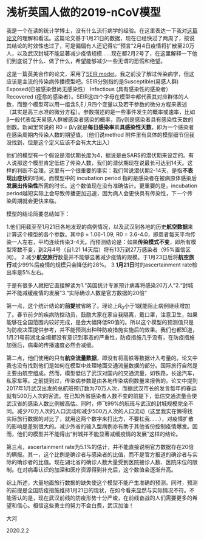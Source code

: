 
# 浅析英国人做的2019-nCoV模型

我是一个在读的统计学博士，没有什么流行病学的经验。在这里表达一下我对[这篇论文](https://www.medrxiv.org/content/10.1101/2020.01.23.20018549v1.full.pdf)的理解和看法。这篇论文基于1月21日的数据，现在已经快过了两周了，按说其结论的时效性也过了，可是偏偏有人还记得它“预言”2月4日疫情将扩散至20万人，以及武汉封城不能显著减少疫情规模……现在都2月2号了，在这里解释一下他们到底说了什么、做了什么，希望能够减少一些无谓的恐慌和绝望。

这是一篇英美合作的论文，采用了[SEIR model](https://institutefordiseasemodeling.github.io/Documentation/general/model-seir.html)。我之前没了解过传染病学，但这应该是主流的传染病传播模型吧。SEIR分别指的是Susceptible(易感人群) Exposed(已被感染但尚无感染性） Infectious (具有感染性的感染者） Recovered (痊愈的感染者）。SEIR这四个字母在模型中都代表其对应群体的人数，而整个模型可以用一组含S,E,I,R四个变量以及若干参数的微分方程来表述（其实是高三水准的微分方程）。参数描述的是一些事件发生的概率或速率，比如β一般代表每天易感人群被感染者感染的概率，而γ则是感染者具有感染性天数的倒数。新闻里常说的 R0 = β/γ就是**每日感染率**乘**具感染性天数**，即为一个感染者在感染周期内传染人数的期望值。（他们说method 附件里有具体的模型细节但我没找到，但是这个定义应该不会有太大出入）

他们的模型有一个假设是潜伏期长度为4，据说是由SARS的潜伏期来设定的。有人说那这个模型肯定低估了传染人数，我们的潜伏期现在说最长可达到14天。这样的判断不合理。这里有一个很重要的事实：我们常说潜伏期2-14天，是指**不表现出症状**的时间。而模型中的 incubation period 指的是感染者在被病原体感染后**发展出传染性**所需的时长。这个数值现在没有准确估计。更重要的是，incubation period越短实际上会导致传播更加迅速，因为病人会更快具有传染性，下一个传染周期就会更快来临。


模型的结论简要总结如下：

1.他们用截至至1月21日各地发现的病例情况，以及武汉到各地的历史**航空数据**来计算这个模型的各个参数。其中β = 1.06-1.09, R0 = 3.6-4.0，即患者每天平均传染一人左右，平均连续传染3-4天。而预测结论是：如果**传染模式不变**，即所有模型常数不变，到2月4号（自1.21 14天后）将有13万到27万感染者（95%置信区间）。
2.减少**航空旅行**数量并不能够显著减少疫情的规模。于1月23日后将**航空旅行**减少99%后疫情的规模只会降低约28%。
3.**1月21日**时的ascertainment rate检出率是5%左右。

于是有很多人就把它直接解读为1.“英国统计专家预计病毒将感染20万人”2.“封城并不能减缓疫情的发展”3.“实际确诊人数是官方数据的20倍”

第一点，这个统计结论的**前提**被省略了。理论上$R_0$小于1就能阻止病例继续增加了。春节前夕的疾病防控动员，鼓励大家在家自我隔离，戴口罩，注意卫生，如果能够在全国范围内较好完成，是会大幅降低R0值的。所以这个模型的预测值只是为防疫决策提供参考，并不能预测出种种防疫措施实施后的效果。我们也都知道，1月21号前湖北全境都没有意识到事态的严重性，防疫措施几乎没有，在防疫措施加强后，病毒的传播速度必然会减缓。

第二点，他们使用的只有**航空流量数据**，即没有将高铁等数据计入考量的。论文中我也没有找到他们是如何在模型中处理地面交通流量数据的部分。国际旅行自然是主要由航空组成。然而，模型低估了武汉对国内的交通流量，如铁路，长途汽车，私家车等。之前提到过，传染病参数是由各地传染病例数量来报告的。论文中提到2017年1月武汉出发的总航班预订数为70万人次，而据武汉市长的发言每年的春运就有500万人次的客流。在已知外省感染者人数不变的前提下，低估交通流量会使武汉省的感染人数比例被高估。同时，停飞99%的航班与武汉的封城规模完全不同。减少70万人次的人口流动和减少500万人次的人口流动（这里我实在懒得找实际旅行数据的对比了，就用这两个数字来打比方，不要杠我……），对疫情扩散的影响是差别很大的。减少外省的输入型病例亦有助于其他省份控制疫情爆发。因而，他们的模型并不能得出“封城并不能显著减缓疫情的发展”这样的结论。

第三点，ascertainment rate为5.1%的估计，并不能直接说明官方数据存在20倍的瞒报。其一，这个比例是确诊者与感染者的比值，而不是官方报道的确诊者与实际的确诊者的比值。现在湖北省的确诊人数大量受到医院接诊人数、医院床位的限制。在对病毒认识的加深和医疗资源得到补充后，这个数值会逐渐升高。

综上所述，大量地面旅行数据的缺失使这个模型不能产生准确的预测。同时，预测的前提是全国防疫措施维持1月21日的现状，在如今看来显然与实际情况不符。不能否认的是，现在武汉前线的防疫形势十分严峻，在前线奋战的人们需要更多的希望和信心。相信这些勇士的努力不会白费，武汉加油！


大河

2020.2.2
